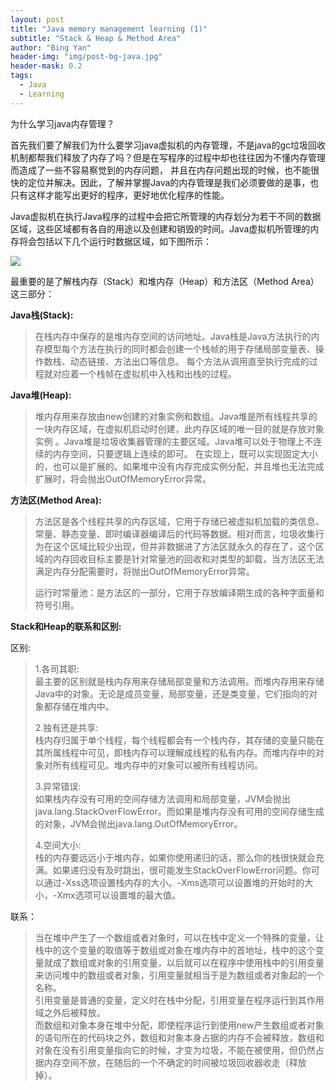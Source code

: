 ```yaml
---
layout: post
title: "Java memory management learning (1)"
subtitle: "Stack & Heap & Method Area"
author: "Bing Yan"
header-img: "img/post-bg-java.jpg"
header-mask: 0.2
tags:
  - Java
  - Learning
---
```


为什么学习java内存管理？

首先我们要了解我们为什么要学习java虚拟机的内存管理，不是java的gc垃圾回收机制都帮我们释放了内存了吗？但是在写程序的过程中却也往往因为不懂内存管理而造成了一些不容易察觉到的内存问题，
并且在内存问题出现的时候，也不能很快的定位并解决。因此，了解并掌握Java的内存管理是我们必须要做的是事，也只有这样才能写出更好的程序，更好地优化程序的性能。

Java虚拟机在执行Java程序的过程中会把它所管理的内存划分为若干不同的数据区域，这些区域都有各自的用途以及创建和销毁的时间。Java虚拟机所管理的内存将会包括以下几个运行时数据区域，如下图所示：

![](/img/java-mem-1.jpg)

最重要的是了解栈内存（Stack）和堆内存（Heap）和方法区（Method Area）这三部分：

**Java栈(Stack):**
>在栈内存中保存的是堆内存空间的访问地址。Java栈是Java方法执行的内存模型每个方法在执行的同时都会创建一个栈帧的用于存储局部变量表、操作数栈、动态链接、方法出口等信息。
每个方法从调用直至执行完成的过程就对应着一个栈帧在虚拟机中入栈和出栈的过程。

**Java堆(Heap):**
>堆内存用来存放由new创建的对象实例和数组。Java堆是所有线程共享的一块内存区域，在虚拟机启动时创建，此内存区域的唯一目的就是存放对象实例 。Java堆是垃圾收集器管理的主要区域。Java堆可以处于物理上不连续的内存空间，只要逻辑上连续的即可。
在实现上，既可以实现固定大小的，也可以是扩展的。如果堆中没有内存完成实例分配，并且堆也无法完成扩展时，将会抛出OutOfMemoryError异常。

**方法区(Method Area):**
>方法区是各个线程共享的内存区域，它用于存储已被虚拟机加载的类信息、常量、静态变量、即时编译器编译后的代码等数据。相对而言，垃圾收集行为在这个区域比较少出现，但并非数据进了方法区就永久的存在了，这个区域的内存回收目标主要是针对常量池的回收和对类型的卸载，当方法区无法满足内存分配需要时，将抛出OutOfMemoryError异常。
>
>运行时常量池：是方法区的一部分，它用于存放编译期生成的各种字面量和符号引用。

**Stack和Heap的联系和区别:**

区别:
>1.各司其职:<br/>
>最主要的区别就是栈内存用来存储局部变量和方法调用。而堆内存用来存储Java中的对象。无论是成员变量，局部变量，还是类变量，它们指向的对象都存储在堆内中。
>
>2.独有还是共享:<br/>
>栈内存归属于单个线程，每个线程都会有一个栈内存，其存储的变量只能在其所属线程中可见，即栈内存可以理解成线程的私有内存。而堆内存中的对象对所有线程可见。堆内存中的对象可以被所有线程访问。
>
>3.异常错误:<br/>
>如果栈内存没有可用的空间存储方法调用和局部变量，JVM会抛出java.lang.StackOverFlowError。而如果是堆内存没有可用的空间存储生成的对象，JVM会抛出java.lang.OutOfMemoryError。
>
>4.空间大小:<br/>
>栈的内存要远远小于堆内存，如果你使用递归的话，那么你的栈很快就会充满。如果递归没有及时跳出，很可能发生StackOverFlowError问题。你可以通过-Xss选项设置栈内存的大小。-Xms选项可以设置堆的开始时的大小，-Xmx选项可以设置堆的最大值。

联系：
>当在堆中产生了一个数组或者对象时，可以在栈中定义一个特殊的变量，让栈中的这个变量的取值等于数组或对象在堆内存中的首地址，栈中的这个变量就成了数组或对象的引用变量，以后就可以在程序中使用栈中的引用变量来访问堆中的数组或者对象，引用变量就相当于是为数组或者对象起的一个名称。<br/>引用变量是普通的变量，定义时在栈中分配，引用变量在程序运行到其作用域之外后被释放。<br/>而数组和对象本身在堆中分配，即使程序运行到使用new产生数组或者对象的语句所在的代码块之外，数组和对象本身占据的内存不会被释放，数组和对象在没有引用变量指向它的时候，才变为垃圾，不能在被使用，但仍然占据内存空间不放，在随后的一个不确定的时间被垃圾回收器收走（释放掉）。

